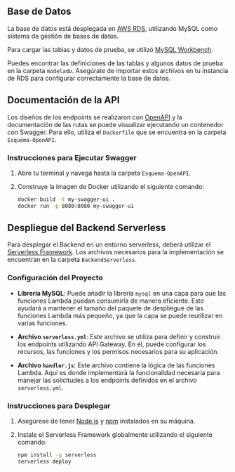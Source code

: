 ## Base de Datos

La base de datos está desplegada en [AWS RDS](https://aws.amazon.com/rds/), utilizando MySQL como sistema de gestión de bases de datos.

Para cargar las tablas y datos de prueba, se utilizó [MySQL Workbench](https://www.mysql.com/products/workbench/). 

Puedes encontrar las definiciones de las tablas y algunos datos de prueba en la carpeta `modelado`. Asegúrate de importar estos archivos en tu instancia de RDS para configurar correctamente la base de datos.

## Documentación de la API

Los diseños de los endpoints se realizaron con [OpenAPI](https://www.openapis.org/) y la documentación de las rutas se puede visualizar ejecutando un contenedor con Swagger. Para ello, utiliza el `Dockerfile` que se encuentra en la carpeta `Esquema-OpenAPI`.

### Instrucciones para Ejecutar Swagger

1. Abre tu terminal y navega hasta la carpeta `Esquema-OpenAPI`.
2. Construye la imagen de Docker utilizando el siguiente comando:

   ```bash
   docker build -t my-swagger-ui .
   docker run -p 8080:8080 my-swagger-ui

## Despliegue del Backend Serverless

Para desplegar el Backend en un entorno serverless, deberá utilizar el [Serverless Framework](https://www.serverless.com/). Los archivos necesarios para la implementación se encuentran en la carpeta `BackendServerless`.

### Configuración del Proyecto

- **Librería MySQL**: Puede añadir la librería `mysql` en una capa para que las funciones Lambda puedan consumirla de manera eficiente. Esto ayudará a mantener el tamaño del paquete de despliegue de las funciones Lambda más pequeño, ya que la capa se puede reutilizar en varias funciones.

- **Archivo `serverless.yml`**: Este archivo se utiliza para definir y construir los endpoints utilizando API Gateway. En él, puede configurar los recursos, las funciones y los permisos necesarios para su aplicación.

- **Archivo `handler.js`**: Este archivo contiene la lógica de las funciones Lambda. Aquí es donde implementará la funcionalidad necesaria para manejar las solicitudes a los endpoints definidos en el archivo `serverless.yml`.

### Instrucciones para Desplegar

1. Asegúrese de tener [Node.js](https://nodejs.org/) y [npm](https://www.npmjs.com/) instalados en su máquina.
2. Instale el Serverless Framework globalmente utilizando el siguiente comando:

   ```bash
   npm install -g serverless
   serverless deploy
